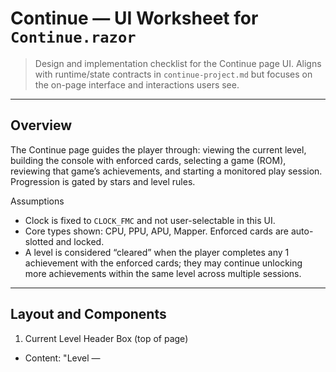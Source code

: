 # Continue — UI Worksheet for `Continue.razor`

> Design and implementation checklist for the Continue page UI. Aligns with runtime/state contracts in `continue-project.md` but focuses on the on-page interface and interactions users see.

---

## Overview

The Continue page guides the player through: viewing the current level, building the console with enforced cards, selecting a game (ROM), reviewing that game’s achievements, and starting a monitored play session. Progression is gated by stars and level rules.

Assumptions
- Clock is fixed to `CLOCK_FMC` and not user-selectable in this UI.
- Core types shown: CPU, PPU, APU, Mapper. Enforced cards are auto-slotted and locked.
- A level is considered “cleared” when the player completes any 1 achievement with the enforced cards; they may continue unlocking more achievements within the same level across multiple sessions.

---

## Layout and Components

1) Current Level Header Box (top of page)
- Content: "Level <number> — <Title>"
- Enforced Cards: textual list of the enforced/required cards for the level (e.g., CPU_X, PPU_Y, APU_Z, MAPPER_N).
  - Each enforced card name is clickable; clicking opens a full-screen modal with a zoomed representation of that card. The screen behind is darkened until close.
- Level Clear State: shows a status chip/badge: "Cleared" or "Not Cleared" for the current level.
  - Definition: Cleared if the player has completed any 1 achievement while using the enforced cards for this level.
  - Resets to Not Cleared upon advancing to the next level.
- CTA under the header box: "Go to next level (5 stars)" button.
  - Disabled if the player lacks the required stars for the current level’s threshold.

2) Core Selector (2x2 grid)
- Shows four slots: CPU, PPU, APU, Mapper. The Clock is omitted (implicitly `CLOCK_FMC`).
- Each slot is displayed as a card (empty state text: "Select a CPU Core" / "Select a PPU Core" / etc.).
- Enforced cards appear pre-slotted in their corresponding slots, grayed-out, with a white Lock icon overlay. They are not removable or editable for this level.
- Non-enforced slots are player-selectable; clicking opens a picker to choose from owned/inventory cards of the matching type.
- On level advance, non-enforced slots reset to empty. Enforced slots update to the next level’s enforced cards.

3) Game (ROM) Selector
- Enhanced ROM manager table/list showing entries from continue-db/IndexedDB with columns:
  - Title, System, Compatibility Level (or flag), Achievements (# available / # total), and Notes (if any).
- Filters: include only compatible games (have at least one achievement in DB) for progression. Non-compatible entries may display but are not selectable for progression.
- Selecting a game updates the Achievements panel below.

4) Achievements Panel
- Shows the available achievements for the selected game, with status (Completed / Not Completed). Indicate counts (e.g., 12/25 completed).
- For the next session, the engine will sample 5 uncompleted achievements, but this panel lists the full set for the selected game.

5) Session CTA
- Button: "Start the game".
  - Disabled until all required cores are satisfied (enforced + any required optional ones for a valid build) and a compatible game is selected.
  - Disabled if the selected game has zero achievements.

---

## Interaction Details

Modal for Card Zoom
- Trigger: click any enforced card name in the header box.
- Behavior: full-screen overlay with darkened backdrop; shows a large card visual with card title, type, and metadata; close via [X] or backdrop click.

Level Clear Indicator
- Reads from Save: a transient per-level flag computed by checking if at least one achievement was unlocked while this level’s enforced cards were active.
- On advancing to next level, the clear indicator resets for the new current level.

Start/Next Buttons
- Start the game: becomes enabled when build constraints are satisfied and a compatible game with achievements is selected.
- Go to next level (5 stars): enabled when `save.stars >= currentLevel.requiredStars`.
  - Label shows "(5 stars)" as specified; the required threshold can be dynamic under the hood, but the copy here follows the spec string.

Achievement Progress Within a Level
- The player can unlock multiple achievements over multiple sessions while remaining on the same level. The level’s clear condition (any 1) is simply the minimum threshold to consider it cleared; unlocking more is allowed and contributes stars.

---

## Data & Bindings

- Current Level: `save.currentLevel`, display paired `Level` content from DB (title, requiredCards, requiredStars).
- Enforced Cards: `level.requiredCards` mapped to their types (CPU/PPU/APU/Mapper) and slotted automatically.
- Locked State: enforced slots are non-interactive; display lock overlay.
- Inventory Cards: `save.inventoryCards` filter by type to populate pickers.
- ROM Registry: `save.romRegistry` joined to Content DB `games` for title/system and to achievements index for counts.
- Achievements List: all `achievements` for selected game, with completion marked via `save.unlockedAchievements`.
- Cleared Flag: derived per-level property based on presence of any unlocked achievement earned with this level’s enforced build.

---

## Acceptance Checklist (Tasks with Subtasks)

Top Header Box
- [x] Render current level number and title (stub title mapping for L1+)
- [x] Render enforced cards as clickable text chips
  - [x] Click → open full-screen modal with zoomed card
  - [x] Backdrop darkens; backdrop click closes (ESC TBD)
- [x] Show level clear status chip (Cleared/Not Cleared)
  - [ ] Compute from save + per-level session unlock history (stub: any stars > 0)
  - [x] Reset on level advance
- [x] "Go to next level (5 stars)" button
  - [x] Disable if `save.stars < requiredStars`
  - [x] On click → advance level, grant rewards (stub FMC), reset selections

Core Selector (2x2 Grid)
- [x] Layout four slots (CPU, PPU, APU, Mapper)
- [x] Auto-slot enforced cards; gray-out + Lock overlay
- [x] Empty slot copy: "Select a <Type> Core"
- [x] Slot picker for non-enforced slots (MVP: single-choice from owned list; full picker later)
- [x] Reset non-enforced slots on level change
- [x] Clock omitted (implicitly `CLOCK_FMC`)

Game (ROM) Selector
- [ ] List ROM entries with Title/System/Compatibility/Achievements/Notes
- [ ] Mark and/or filter incompatible or no-achievement games
- [ ] Selecting a game updates the Achievements panel
  - Note: placeholder empty-state implemented; wiring pending DB layer

Achievements Panel
- [ ] List achievements for selected game with completion state
- [ ] Show counts (completed/total)
- [ ] Indicate which are already unlocked in save
  - Note: placeholder empty-state; awaits content DB

Session CTA
- [ ] "Start the game" button
  - [x] Disable until build is valid (stub: all enforced satisfied)
  - [ ] Disable if selected game has zero achievements
  - [ ] Enable when both build and game conditions are met
  - [ ] On click → begin session (engine assigns 5 random uncompleted achievements)

State/Rules Wiring
- [x] Bind `save.Level`, stars (via `save.Achievements.Count`), and stub level data
- [ ] Derive clear flag per-level (stubbed to any stars > 0)
- [x] Update inventory on level advance (stub FMC grant)
- [ ] Persist selections as needed (not yet persisted)

Accessibility & UX
- [ ] All interactive elements keyboard-navigable; focus states visible
- [ ] Modal has initial focus trap and ESC to close (backdrop click done)
- [ ] Labels/aria for lock icons and disabled states
- [x] Responsive layout: header box, 2x2 core grid scale down on mobile

---

## Edge Cases
- No compatible ROMs: ROM selector shows an empty state with guidance to add ROMs or import DB.
- Selected game has no remaining uncompleted achievements: Start button disabled with tooltip.
- Inventory lacks optional cores: slot picker indicates none available.
- Emulator/session abort: return from session leaves page state intact; clear flag unaffected.

---

## Minimal Visual Wireframe (ASCII)

[ Level N — Title                         (Cleared|Not Cleared) ]
[ Enforced: CPU_X • PPU_Y • APU_Z • MAPPER_N ]  [Go to next level (5 stars)]

[ CPU Slot ]  [ PPU Slot ]
[ APU Slot ]  [ Mapper Slot ]

[ ROM List / Manager Table .................................... ]

[ Achievements for Selected Game ............................... ]
- [ ] Achievement A
- [x] Achievement B (completed)
...

[ Start the game ]

---

## Definition of Done (UI scope)
- [ ] All acceptance items above checked
- [ ] Integrated with workflow engine events (start/assign/stop)
- [ ] Save/load reflects clear state and star thresholds accurately
- [x] Light smoke test across desktop and mobile breakpoints (CSS and modal render)
